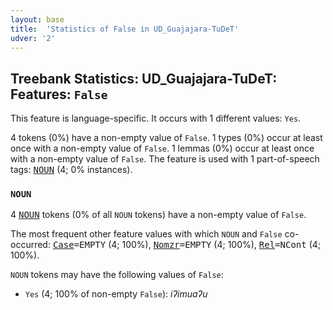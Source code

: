 ```yaml
---
layout: base
title:  'Statistics of False in UD_Guajajara-TuDeT'
udver: '2'
---
```


## Treebank Statistics: UD_Guajajara-TuDeT: Features: `False`

This feature is language-specific.
It occurs with 1 different values: `Yes`.

4 tokens (0%) have a non-empty value of `False`.
1 types (0%) occur at least once with a non-empty value of `False`.
1 lemmas (0%) occur at least once with a non-empty value of `False`.
The feature is used with 1 part-of-speech tags: <tt><a href="gub_tudet-pos-NOUN.html">NOUN</a></tt> (4; 0% instances).

### `NOUN`

4 <tt><a href="gub_tudet-pos-NOUN.html">NOUN</a></tt> tokens (0% of all `NOUN` tokens) have a non-empty value of `False`.

The most frequent other feature values with which `NOUN` and `False` co-occurred: <tt><a href="gub_tudet-feat-Case.html">Case</a></tt><tt>=EMPTY</tt> (4; 100%), <tt><a href="gub_tudet-feat-Nomzr.html">Nomzr</a></tt><tt>=EMPTY</tt> (4; 100%), <tt><a href="gub_tudet-feat-Rel.html">Rel</a></tt><tt>=NCont</tt> (4; 100%).

`NOUN` tokens may have the following values of `False`:

* `Yes` (4; 100% of non-empty `False`): <em>iʔimuaʔu</em>


